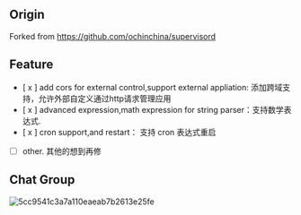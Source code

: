 ## Origin
Forked from https://github.com/ochinchina/supervisord

## Feature
- [ x ] add cors for external control,support external appliation: 添加跨域支持，允许外部自定义通过http请求管理应用
- [ x ] advanced expression,math expression for string parser：支持数学表达式.
- [ x ] cron support,and restart： 支持 cron 表达式重启
- [ ] other. 其他的想到再修

## Chat Group
![5cc9541c3a7a110eaeab7b2613e25fe](https://github.com/user-attachments/assets/ae258619-3ca6-4a81-b5c3-f55128fc9144)
